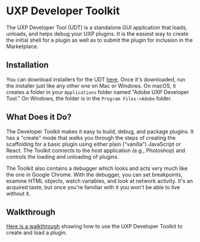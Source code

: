 # UXP Developer Toolkit

The UXP Developer Tool (UDT) is a standalone GUI application that loads, unloads, and helps debug your UXP plugins. It is the easiest way to create the initial shell for a plugin as well as to submit the plugin for inclusion in the Marketplace.

## Installation
You can download installers for the UDT [here](#TBD). Once it's downloaded, run the installer just like any other one on Mac or Windows. On macOS, it creates a folder in your `Applications` folder named "Adobe UXP Developer Tool." On Windows, the folder is in the `Program Files->Adobe` folder.

## What Does it Do?
The Developer Toolkit makes it easy to build, debug, and package plugins. It has a "create" mode that walks you through the steps of creating the scaffolding for a basic plugin using either plain ("vanilla") JavaScript or React. The Toolkit connects to the host application (e.g., Photoshop) and controls the loading and unloading of plugins.

The Toolkit also contains a debugger which looks and acts very much like the one in Google Chrome. With the debugger, you can set breakpoints, examine HTML objects, watch variables, and look at network activity. It's an acquired taste, but once you're familiar with it you won't be able to live without it.

## Walkthrough

[Here is a walkthrough](../udt-walkthrough) showing how to use the UXP Developer Toolkit to create and load a plugin.
